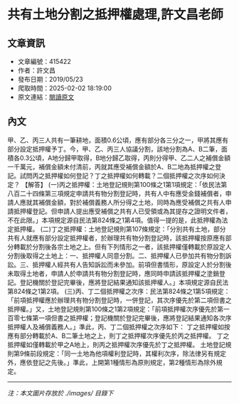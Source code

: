 # 共有土地分割之抵押權處理,許文昌老師

## 文章資訊
- 文章編號：415422
- 作者：許文昌
- 發布日期：2019/05/23
- 爬取時間：2025-02-02 18:19:00
- 原文連結：[閱讀原文](https://real-estate.get.com.tw/Columns/detail.aspx?no=415422)

## 內文
甲、乙、丙三人共有一筆耕地，面積0.6公頃，應有部分各三分之一，甲將其應有部分設定抵押權予丁。今，甲、乙、丙三人協議分割，該地分割為A、B二筆，面積各0.3公頃，A地分歸甲取得，B地分歸乙取得，丙則分得甲、乙二人之補償金額一千萬元，補償金額未付清前，丙就其應受補償金額於A、B二地為抵押權之登記。試問丙之抵押權如何登記？丁之抵押權如何轉載？二個抵押權之次序如何決定？
【解答】
(一)丙之抵押權：土地登記規則第100條之1第1項規定：「依民法第八百二十四條第三項規定申請共有物分割登記時，共有人中有應受金錢補償者，申請人應就其補償金額，對於補償義務人所分得之土地，同時為應受補償之共有人申請抵押權登記。但申請人提出應受補償之共有人已受領或為其提存之證明文件者，不在此限。」本項規定源自民法第824條之1第4項。值得一提的是，此抵押權為法定抵押權。
(二)丁之抵押權：土地登記規則第107條規定：「分別共有土地，部分共有人就應有部分設定抵押權者，於辦理共有物分割登記時，該抵押權按原應有部分轉載於分割後各宗土地之上。但有下列情形之一者，該抵押權僅轉載於原設定人分割後取得之土地上：一、抵押權人同意分割。二、抵押權人已參加共有物分割訴訟。三、抵押權人經共有人告知訴訟而未參加。前項但書情形，原設定人於分割後未取得土地者，申請人於申請共有物分割登記時，應同時申請該抵押權之塗銷登記。登記機關於登記完畢後，應將登記結果通知該抵押權人。」本項規定源自民法第824條之1第2項。
(三)丙、丁二個抵押權之次序：民法第824條之1第5項規定：「前項抵押權應於辦理共有物分割登記時，一併登記，其次序優先於第二項但書之抵押權。」又，土地登記規則第100條之1第2項規定：「前項抵押權次序優先於第一百零七條第一項但書之抵押權；登記機關於登記完畢後，應將登記結果通知各次序抵押權人及補償義務人。」準此，丙、丁二個抵押權之次序如下：
丁之抵押權如按應有部分轉載於A、B二筆土地之上，則丁之抵押權次序優先於丙之抵押權。
丁之抵押權如僅轉載於甲之A地上，則丙之抵押權次序優先於丁之抵押權。
土地登記規則第9條前段規定：「同一土地為他項權利登記時，其權利次序，除法律另有規定外，應依登記之先後。」準此，上開第1種情形為原則規定，第2種情形為除外規定。

---
*注：本文圖片存放於 ./images/ 目錄下*
